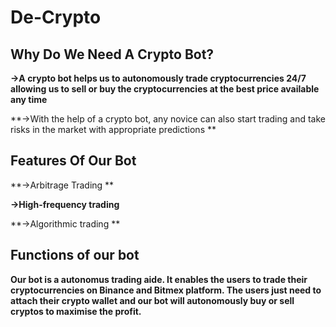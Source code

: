 # De-Crypto

## Why Do We Need A Crypto Bot?
**->A crypto bot helps us to autonomously trade
cryptocurrencies 24/7 allowing us to sell or buy the
cryptocurrencies at the best price available any time**

**->With the help of a crypto bot, any novice can also start
trading and take risks in the market with appropriate
predictions **


## Features Of Our Bot
**->Arbitrage Trading **

**->High-frequency trading** 

**->Algorithmic trading **

## Functions of our bot

**Our bot is a autonomus trading aide. It
enables the users to trade their
cryptocurrencies on Binance and Bitmex
platform. The users just need to attach their
crypto wallet and our bot will autonomously
buy or sell cryptos to maximise the profit.**
